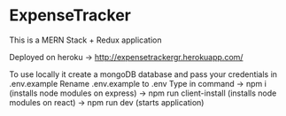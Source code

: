# ExpenseTracker
This is a MERN Stack + Redux application

Deployed on heroku -> http://expensetrackergr.herokuapp.com/

To use locally it create a mongoDB database and pass your credentials in .env.example
Rename .env.example to .env 
Type in command -> npm i (installs node modules on express)
                -> npm run client-install (installs node modules on react)
                -> npm run dev (starts application)
                          
